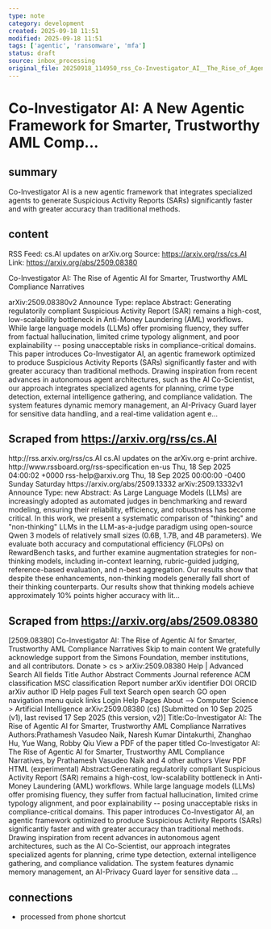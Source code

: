 ```yaml
---
type: note
category: development
created: 2025-09-18 11:51
modified: 2025-09-18 11:51
tags: ['agentic', 'ransomware', 'mfa']
status: draft
source: inbox_processing
original_file: 20250918_114950_rss_Co-Investigator_AI__The_Rise_of_Agentic_AI_for_Sma.txt
---
```


# Co-Investigator AI: A New Agentic Framework for Smarter, Trustworthy AML Comp...

## summary
Co-Investigator AI is a new agentic framework that integrates specialized agents to generate Suspicious Activity Reports (SARs) significantly faster and with greater accuracy than traditional methods.

## content
RSS Feed: cs.AI updates on arXiv.org
Source: https://arxiv.org/rss/cs.AI
Link: https://arxiv.org/abs/2509.08380

Co-Investigator AI: The Rise of Agentic AI for Smarter, Trustworthy AML Compliance Narratives

arXiv:2509.08380v2 Announce Type: replace Abstract: Generating regulatorily compliant Suspicious Activity Report (SAR) remains a high-cost, low-scalability bottleneck in Anti-Money Laundering (AML) workflows. While large language models (LLMs) offer promising fluency, they suffer from factual hallucination, limited crime typology alignment, and poor explainability -- posing unacceptable risks in compliance-critical domains. This paper introduces Co-Investigator AI, an agentic framework optimized to produce Suspicious Activity Reports (SARs) significantly faster and with greater accuracy than traditional methods. Drawing inspiration from recent advances in autonomous agent architectures, such as the AI Co-Scientist, our approach integrates specialized agents for planning, crime type detection, external intelligence gathering, and compliance validation. The system features dynamic memory management, an AI-Privacy Guard layer for sensitive data handling, and a real-time validation agent e...

## Scraped from https://arxiv.org/rss/cs.AI
<?xml version='1.0' encoding='UTF-8'?>
<rss xmlns:arxiv="http://arxiv.org/schemas/atom" xmlns:dc="http://purl.org/dc/elements/1.1/" xmlns:atom="http://www.w3.org/2005/Atom" xmlns:content="http://purl.org/rss/1.0/modules/content/" version="2.0">
  <channel>
    <title>cs.AI updates on arXiv.org</title>
    <link>http://rss.arxiv.org/rss/cs.AI</link>
    <description>cs.AI updates on the arXiv.org e-print archive.</description>
    <atom:link href="http://rss.arxiv.org/rss/cs.AI" rel="self" type="application/rss+xml"/>
    <docs>http://www.rssboard.org/rss-specification</docs>
    <language>en-us</language>
    <lastBuildDate>Thu, 18 Sep 2025 04:00:02 +0000</lastBuildDate>
    <managingEditor>rss-help@arxiv.org</managingEditor>
    <pubDate>Thu, 18 Sep 2025 00:00:00 -0400</pubDate>
    <skipDays>
      <day>Sunday</day>
      <day>Saturday</day>
    </skipDays>
    <item>
      <title>Explicit Reasoning Makes Better Judges: A Systematic Study on Accuracy, Efficiency, and Robustness</title>
      <link>https://arxiv.org/abs/2509.13332</link>
      <description>arXiv:2509.13332v1 Announce Type: new 
Abstract: As Large Language Models (LLMs) are increasingly adopted as automated judges in benchmarking and reward modeling, ensuring their reliability, efficiency, and robustness has become critical. In this work, we present a systematic comparison of "thinking" and "non-thinking" LLMs in the LLM-as-a-judge paradigm using open-source Qwen 3 models of relatively small sizes (0.6B, 1.7B, and 4B parameters). We evaluate both accuracy and computational efficiency (FLOPs) on RewardBench tasks, and further examine augmentation strategies for non-thinking models, including in-context learning, rubric-guided judging, reference-based evaluation, and n-best aggregation. Our results show that despite these enhancements, non-thinking models generally fall short of their thinking counterparts. Our results show that thinking models achieve approximately 10% points higher accuracy with lit...


## Scraped from https://arxiv.org/abs/2509.08380
[2509.08380] Co-Investigator AI: The Rise of Agentic AI for Smarter, Trustworthy AML Compliance Narratives Skip to main content We gratefully acknowledge support from the Simons Foundation, member institutions, and all contributors. Donate &gt; cs &gt; arXiv:2509.08380 Help | Advanced Search All fields Title Author Abstract Comments Journal reference ACM classification MSC classification Report number arXiv identifier DOI ORCID arXiv author ID Help pages Full text Search open search GO open navigation menu quick links Login Help Pages About --> Computer Science > Artificial Intelligence arXiv:2509.08380 (cs) [Submitted on 10 Sep 2025 (v1), last revised 17 Sep 2025 (this version, v2)] Title:Co-Investigator AI: The Rise of Agentic AI for Smarter, Trustworthy AML Compliance Narratives Authors:Prathamesh Vasudeo Naik, Naresh Kumar Dintakurthi, Zhanghao Hu, Yue Wang, Robby Qiu View a PDF of the paper titled Co-Investigator AI: The Rise of Agentic AI for Smarter, Trustworthy AML Compliance Narratives, by Prathamesh Vasudeo Naik and 4 other authors View PDF HTML (experimental) Abstract:Generating regulatorily compliant Suspicious Activity Report (SAR) remains a high-cost, low-scalability bottleneck in Anti-Money Laundering (AML) workflows. While large language models (LLMs) offer promising fluency, they suffer from factual hallucination, limited crime typology alignment, and poor explainability -- posing unacceptable risks in compliance-critical domains. This paper introduces Co-Investigator AI, an agentic framework optimized to produce Suspicious Activity Reports (SARs) significantly faster and with greater accuracy than traditional methods. Drawing inspiration from recent advances in autonomous agent architectures, such as the AI Co-Scientist, our approach integrates specialized agents for planning, crime type detection, external intelligence gathering, and compliance validation. The system features dynamic memory management, an AI-Privacy Guard layer for sensitive data ...


## connections
- processed from phone shortcut
